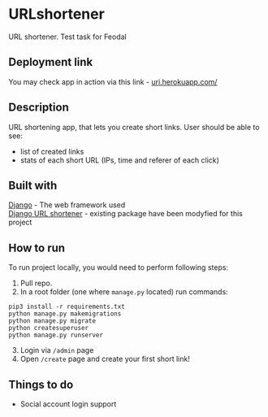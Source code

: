 # URLshortener
URL shortener. Test task for Feodal

## Deployment link
You may check app in action via this link - [uri.herokuapp.com/](https://uri.herokuapp.com/)

## Description
URL shortening app, that lets you create short links. 
User should be able to see:  
* list of created links  
* stats of each short URL (IPs, time and referer of each click)  

## Built with
[Django](https://www.djangoproject.com/) - The web framework used  
[Django URL shortener](https://github.com/ronaldgrn/django-link-shortener) - existing package have been modyfied for this project  

## How to run  
To run project locally, you would need to perform following steps:
1. Pull repo. 
2. In a root folder (one where ```manage.py``` located) run commands:  
```
pip3 install -r requirements.txt
python manage.py makemigrations
python manage.py migrate
python createsuperuser
python manage.py runserver
```
3. Login via ```/admin``` page
4. Open ```/create``` page and create your first short link!  

## Things to do
* Social account login support  
